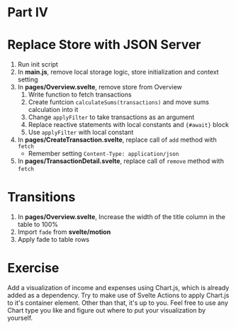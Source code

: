 # Part IV

# Replace Store with JSON Server

1. Run init script
2. In **main.js**, remove local storage logic, store initialization and context setting
3. In **pages/Overview.svelte**, remove store from Overview
   1. Write function to fetch transactions
   2. Create funtcion `calculateSums(transactions)` and move sums calculation into it
   3. Change `applyFilter` to take transactions as an argument
   4. Replace reactive statements with local constants and `{#await}` block
   5. Use `applyFilter` with local constant
4. In **pages/CreateTransaction.svelte**, replace call of `add` method with `fetch`
   - Remember setting `Content-Type: application/json`
5. In **pages/TransactionDetail.svelte**, replace call of `remove` method with `fetch`

# Transitions

1. In **pages/Overview.svelte**, Increase the width of the title column in the table to 100%
2. Import `fade` from **svelte/motion**
3. Apply fade to table rows

# Exercise

Add a visualization of income and expenses using Chart.js, which is already added as a dependency. Try to make use of Svelte Actions to apply Chart.js to it's container element. Other than that, it's up to you. Feel free to use any Chart type you like and figure out where to put your visualization by yourself.
